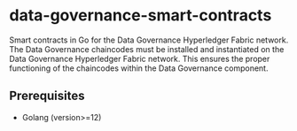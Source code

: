 # data-governance-smart-contracts
Smart contracts in Go for the Data Governance Hyperledger Fabric network. The Data Governance chaincodes must be installed and instantiated on the Data Governance Hyperledger Fabric network. This ensures the proper functioning of the chaincodes within the Data Governance component.


## Prerequisites
- Golang (version>=12)
